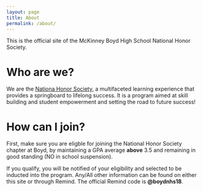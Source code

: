 ```yaml
---
layout: page
title: About
permalink: /about/
---
```


This is the official site of the McKinney Boyd High School National Honor Society.

# Who are we?
We are the [Nationa Honor Society](https://www.nhs.us/), a multifaceted learning experience that provides a springboard to lifelong success. It is a program aimed at skill building and student empowerment and setting the road to future success!

# How can I join?
First, make sure you are eligble for joining the National Honor Society chapter at Boyd, by maintaining a GPA average **above** 3.5 and remaining in good standing (NO in school suspension).

If you qualify, you will be notified of your eligibility and selected to be inducted into the program. Any/All other information can be found on either this site or through Remind. The official Remind code is **@boydnhs18**.




